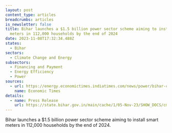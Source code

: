 ```yaml
---
layout: post
content_type: articles
breadcrumbs: articles
is_newsletter: false
title: Bihar launches a $1.5 billion power sector scheme aiming to install smart
  meters in 112,000 households by the end of 2024
date: 2023-11-08T17:32:34.488Z
states:
  - Bihar
sectors:
  - Climate Change and Energy
subsectors:
  - Financing and Payment
  - Energy Efficiency
  - Power
sources:
  - url: https://energy.economictimes.indiatimes.com/news/power/bihar-cm-nitish-kumar-launches-power-sector-projects-worth-rs-13934-crore/104906284
    name: Economic Times
details:
  - name: Press Release
    url: https://state.bihar.gov.in/main/cache/1/05-Nov-23/SHOW_DOCS/cm%20-%20570.pdf
---
```

Bihar launches a $1.5 billion power sector scheme aiming to install smart meters in 112,000 households by the end of 2024.

